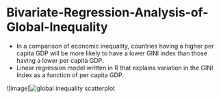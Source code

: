 # Bivariate-Regression-Analysis-of-Global-Inequality

- In a comparison of economic inequality, countries having a higher per capita GDP will be more likely to have a lower GINI index than those having a lower per capita GDP.
- Linear regression model written in R that explains variation in the GINI Index as a function of per capita GDP.



![image]![global inequality scatterplot](https://user-images.githubusercontent.com/115116705/194166608-d67a6173-e19e-45ca-860a-05bb0ca64d7f.png)
